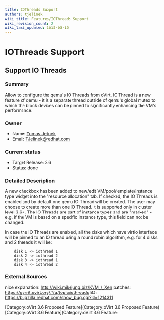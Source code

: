 ```yaml
---
title: IOThreads Support
authors: tjelinek
wiki_title: Features/IOThreads Support
wiki_revision_count: 2
wiki_last_updated: 2015-05-15
---
```


# IOThreads Support

## Support IO Threads

### Summary

Allow to configure the qemu's IO Threads from oVirt. IO Thread is a new feature of qemu - it is a separate thread outside of qemu's global mutex to which the block devices can be pinned to significantly enhancing the VM's performance.

### Owner

*   Name: [Tomas Jelinek](User:TJelinek)
*   Email: <TJelinek@redhat.com>

### Current status

*   Target Release: 3.6
*   Status: done

### Detailed Description

A new checkbox has been added to new/edit VM/pool/template/instance type widget into the "resource allocation" tab. If checked, the IO Threads is enabled and by default one qemu IO Thread will be created. The user may choose to create more than one IO Thread. It is supported only in cluster level 3.6+. The IO Threads are part of instance types and are "marked" - e.g. if the VM is based on a specific instance type, this field can not be changed.

In case the IO Threads are enabled, all the disks which have virtio interface will be pinned to an IO thread using a round robin algorithm, e.g. for 4 disks and 2 threads it will be:

        disk 1 -> iothread 1
        disk 2 -> iothread 2
        disk 3 -> iothread 1
        disk 4 -> iothread 2

### External Sources

nice explanation: <http://wiki.mikejung.biz/KVM_/_Xen> patches: <https://gerrit.ovirt.org/#/q/topic:iothreads> BZ: <https://bugzilla.redhat.com/show_bug.cgi?id=1214311>

[Category:oVirt 3.6 Proposed Feature](Category:oVirt 3.6 Proposed Feature) [Category:oVirt 3.6 Feature](Category:oVirt 3.6 Feature)
